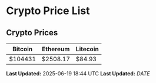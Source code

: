 # Crypto Price List

## Crypto Prices
| Bitcoin | Ethereum | Litecoin |
| ------- | -------- | -------- |
| $104431 | $2508.17 | $84.93 |
**Last Updated:** 2025-06-19 18:44 UTC
**Last Updated:** $DATE$
